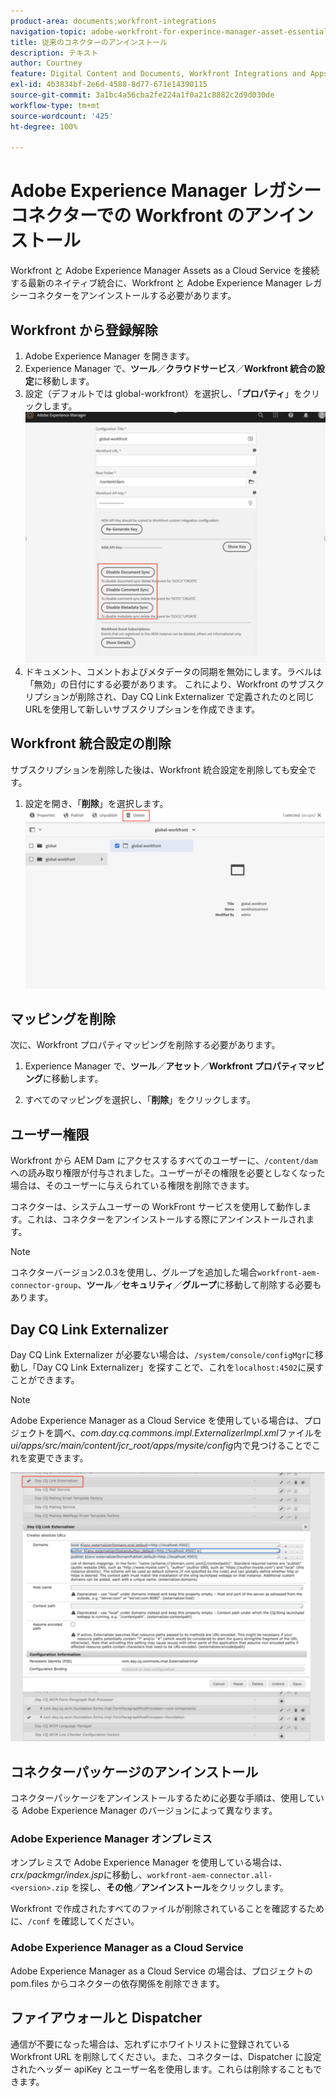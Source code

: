 ```yaml
---
product-area: documents;workfront-integrations
navigation-topic: adobe-workfront-for-experince-manager-asset-essentials
title: 従来のコネクターのアンインストール
description: テキスト
author: Courtney
feature: Digital Content and Documents, Workfront Integrations and Apps
exl-id: 4b3834bf-2e6d-4588-8d77-671e14390115
source-git-commit: 3a1bc4a56cba2fe224a1f0a21c8882c2d9d030de
workflow-type: tm+mt
source-wordcount: '425'
ht-degree: 100%

---
```


# Adobe Experience Manager レガシーコネクターでの Workfront のアンインストール

Workfront と Adobe Experience Manager Assets as a Cloud Service を接続する最新のネイティブ統合に、Workfront と Adobe Experience Manager レガシーコネクターをアンインストールする必要があります。

## Workfront から登録解除

1. Adobe Experience Manager を開きます。
1. Experience Manager で、**ツール**／**クラウドサービス**／**Workfront 統合の設定**&#x200B;に移動します。
1. 設定（デフォルトでは global-workfront）を選択し、「**プロパティ**」をクリックします。
   ![Workfront から登録解除](assets/unsubscribe-from-workfront.png)
1. ドキュメント、コメントおよびメタデータの同期を無効にします。ラベルは「無効」の日付にする必要があります。
これにより、Workfront のサブスクリプションが削除され、Day CQ Link Externalizer で定義されたのと同じURLを使用して新しいサブスクリプションを作成できます。

## Workfront 統合設定の削除

サブスクリプションを削除した後は、Workfront 統合設定を削除しても安全です。

1. 設定を開き、「**削除**」を選択します。
   ![設定を削除](assets/delete-wf-configuration.png)

## マッピングを削除

次に、Workfront プロパティマッピングを削除する必要があります。

1. Experience Manager で、**ツール**／**アセット**／**Workfront プロパティマッピング**&#x200B;に移動します。

1. すべてのマッピングを選択し、「**削除**」をクリックします。

## ユーザー権限

Workfront から AEM Dam にアクセスするすべてのユーザーに、`/content/dam` への読み取り権限が付与されました。ユーザーがその権限を必要としなくなった場合は、そのユーザーに与えられている権限を削除できます。

コネクターは、システムユーザーの WorkFront サービスを使用して動作します。これは、コネクターをアンインストールする際にアンインストールされます。

>[!NOTE]
>
>コネクターバージョン2.0.3を使用し、グループを追加した場合`workfront-aem-connector-group`、**ツール**／**セキュリティ**／**グループ**&#x200B;に移動して削除する必要もあります。

## Day CQ Link Externalizer

Day CQ Link Externalizer が必要ない場合は、`/system/console/configMgr`に移動し「Day CQ Link Externalizer」を探すことで、これを`localhost:4502`に戻すことができます。

>[!NOTE]
>
>Adobe Experience Manager as a Cloud Service を使用している場合は、プロジェクトを調べ、_com.day.cq.commons.impl.ExternalizerImpl.xml_&#x200B;ファイルを&#x200B;_ui/apps/src/main/content/jcr_root/apps/mysite/config_&#x200B;内で見つけることでこれを変更できます。

![Day CQ Link Externalizer](assets/Day-CQ-Link-Externalizer.png)

## コネクターパッケージのアンインストール

コネクターパッケージをアンインストールするために必要な手順は、使用している Adobe Experience Manager のバージョンによって異なります。

### Adobe Experience Manager オンプレミス

オンプレミスで Adobe Experience Manager を使用している場合は、_crx/packmgr/index.jsp_&#x200B;に移動し、`workfront-aem-connector.all-<version>.zip` を探し、**その他**／**アンインストール**&#x200B;をクリックします。

Workfront で作成されたすべてのファイルが削除されていることを確認するために、`/conf` を確認してください。

### Adobe Experience Manager as a Cloud Service

Adobe Experience Manager as a Cloud Service の場合は、プロジェクトの pom.files からコネクターの依存関係を削除できます。

## ファイアウォールと Dispatcher

通信が不要になった場合は、忘れずにホワイトリストに登録されている Workfront URL を削除してください。また、コネクターは、Dispatcher に設定されたヘッダー apiKey とユーザー名を使用します。これらは削除することもできます。
